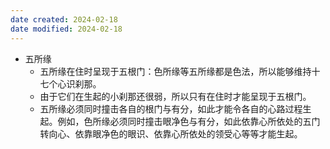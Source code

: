 ```yaml
---
date created: 2024-02-18
date modified: 2024-02-18
---
```

- 五所缘
    - 五所缘在住时呈现于五根门：色所缘等五所缘都是色法，所以能够维持十七个心识刹那。
    - 由于它们在生起的小刹那还很弱，所以只有在住时才能呈现于五根门。
    - 五所缘必须同时撞击各自的根门与有分，如此才能令各自的心路过程生起。例如，色所缘必须同时撞击眼净色与有分，如此依靠心所依处的五门转向心、依靠眼净色的眼识、依靠心所依处的领受心等等才能生起。

